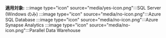<Token>**適用対象:** :::image type="icon" source="media/yes-icon.png":::SQL Server (Windows のみ) :::image type="icon" source="media/no-icon.png":::Azure SQL Database :::image type="icon" source="media/no-icon.png":::Azure Synapse Analytics :::image type="icon" source="media/no-icon.png":::Parallel Data Warehouse </Token>